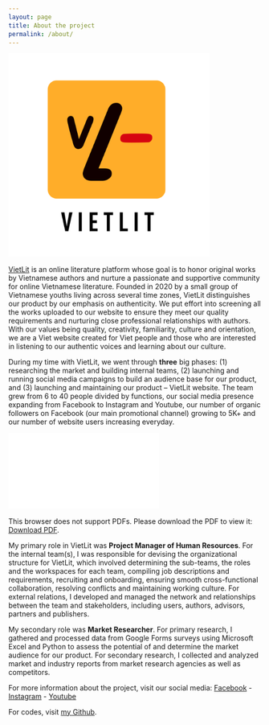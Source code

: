 ```yaml
---
layout: page
title: About the project
permalink: /about/
---
```

<p align="left">
  <img src="https://github.com/ngmaihuong/ngmaihuong.github.io/blob/master/assets/img/VietLitlogo.png?raw=true"  width="400">
</p>

[VietLit](https://vietlit.com/) is an online literature platform whose goal is to honor original works by Vietnamese authors and nurture a passionate and supportive community for online Vietnamese literature. Founded in 2020 by a small group of Vietnamese youths living across several time zones, VietLit distinguishes our product by our emphasis on authenticity. We put effort into screening all the works uploaded to our website to ensure they meet our quality requirements and nurturing close professional relationships with authors. With our values being quality, creativity, familiarity, culture and orientation, we are a Viet website created for Viet people and those who are interested in listening to our authentic voices and learning about our culture.

During my time with VietLit, we went through **three** big phases: (1) researching the market and building internal teams, (2) launching and running social media campaigns to build an audience base for our product, and (3) launching and maintaining our product – VietLit website. The team grew from 6 to 40 people divided by functions, our social media presence expanding from Facebook to Instagram and Youtube, our number of organic followers on Facebook (our main promotional channel) growing to 5K+ and our number of website users increasing everyday.


<object data="/assets/VietLit-introdeck.pdf" type="application/pdf" width="800px" height="500px">
    <embed src="/assets/VietLit-introdeck.pdf">
        <p>This browser does not support PDFs. Please download the PDF to view it: <a href="/assets/VietLit-introdeck.pdf">Download PDF</a>.</p>
    </embed>
</object>


My primary role in VietLit was **Project Manager of Human Resources**. For the internal team(s), I was responsible for devising the organizational structure for VietLit, which involved determining the sub-teams, the roles and the workspaces for each team, compiling job descriptions and requirements, recruiting and onboarding, ensuring smooth cross-functional collaboration, resolving conflicts and maintaining working culture. For external relations, I developed and managed the network and relationships between the team and stakeholders, including users, authors, advisors, partners and publishers.

My secondary role was **Market Researcher**. For primary research, I gathered and processed data from Google Forms surveys using Microsoft Excel and Python to assess the potential of and determine the market audience for our product. For secondary research, I collected and analyzed market and industry reports from market research agencies as well as competitors.

For more information about the project, visit our social media: [Facebook](https://www.facebook.com/vietlit.community) - [Instagram](https://www.instagram.com/vietlit.community/) - [Youtube](https://www.youtube.com/channel/UCHKOYGUWip-Iio5Sc5vfJpg)

For codes, visit [my Github](https://github.com/ngmaihuong/vietlit-wi20).
